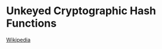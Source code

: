 # Unkeyed Cryptographic Hash Functions
[Wikipedia](https://en.wikipedia.org/wiki/Cryptographic_hash_function)
